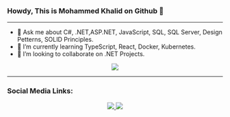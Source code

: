 ### Howdy, This is Mohammed Khalid on Github 👋
<hr />

- 💬 Ask me about C#, .NET,ASP.NET, JavaScript, SQL, SQL Server, Design Petterns, SOLID Principles.
- 🌱 I’m currently learning TypeScript, React, Docker, Kubernetes.
- 👯 I’m looking to collaborate on .NET Projects.

<p align="center">
<a href="https://github.com/MohammedKhalid38/github-readme-stats">
  <img align="center" src="https://github-readme-stats.vercel.app/api?username=MohammedKhalid38&show_icons=true&theme=highcontrast" />
</a>
</p>

<hr />

### Social Media Links:
<p dir="auto" align="center">
 <a href="https://linkedin.com/in/mohammedkhalid38" target="_blank">
  <img src="https://camo.githubusercontent.com/162001cc0747178f47ced6e40de0cd16e375beb9b5fbca4ea3d520ecca78cd85/68747470733a2f2f696d672e69636f6e73382e636f6d2f666c75656e742f34382f3030303030302f6c696e6b6564696e2e706e67" data-canonical-src="https://img.icons8.com/fluent/48/000000/linkedin.png" style="max-width: 100%;">
 </a>
 <a href="https://twitter.com/mkme38" target="_blank">
  <img src="https://camo.githubusercontent.com/935991993635cd0e6398dd4368b13949a1bac7853b6361bd8d44bf95641f986a/68747470733a2f2f696d672e69636f6e73382e636f6d2f666c75656e742f34382f3030303030302f747769747465722e706e67" data-canonical-src="https://img.icons8.com/fluent/48/000000/twitter.png" style="max-width: 100%;">
 </a>
</p>



<!--
**MohammedKhalid38/MohammedKhalid38** is a ✨ _special_ ✨ repository because its `README.md` (this file) appears on your GitHub profile.

Here are some ideas to get you started:

- 🔭 I’m currently working on ...
- 🌱 I’m currently learning ...
- 👯 I’m looking to collaborate on ...
- 🤔 I’m looking for help with ...
- 💬 Ask me about ...
- 📫 How to reach me: ...
- 😄 Pronouns: ...
- ⚡ Fun fact: ...
-->
